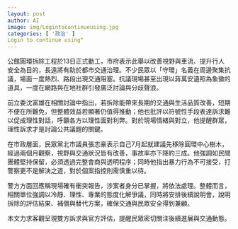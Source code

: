 ```yaml
---
layout: post
author: AI
image: img/Logintocontinueusing.jpg
categories: [ '政治' ]
Login to continue using"
---
```

公館圓環拆除工程於13日正式動工，市府表示此舉以改善視野與車流、提升行人安全為目的，長遠將有助於都市交通治理。不少民眾以「守環」名義在周邊聚集抗議，場面一度熱烈、路段出現交通阻塞。抗議現場甚至出現以蔣萬安遺照為象徵的道具，一度在網路與在地社群引發廣泛討論與分歧聲浪。

前立委沈富雄在相關討論中指出，若拆除能帶來長期的交通與生活品質改善，短期不便在所難免，但整體效益若顯著仍值得推動；他也批評以符號性手段表達訴求難以促成理性對話，呼籲各方以理性面對利弊。對於現場情緒與對立，他提醒群眾，理性訴求才是討論公共議題的關鍵。

在市政層面，民眾黨北市議員張志豪表示自己7月起就建議先移除圓環中心樹木，經過兩個月觀察，視野與交通狀況皆有改善，事故率亦下降約三成。他強調如民間團體堅持保留，必須透過完整會商與透明程序；同時他指出暴力行為不可接受，打警察更不是解決之道，對於個案指控則需慎重以待。

警方方面回應稱現場確有衝突報告，涉案者身分已掌握，將依法處理。整體而言，相關單位強調以冷靜、理性、專業的態度化解爭議，同時將安排後續說明會，說明拆除的評估結果、補償與替代方案，確保交通與民眾安全得到兼顧。

本文力求客觀呈現雙方訴求與官方評估，提醒民眾密切關注後續進展與交通動態。